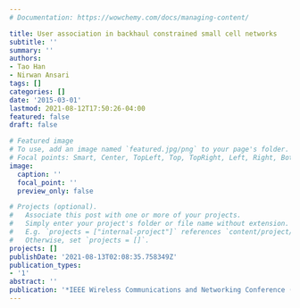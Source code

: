 ```yaml
---
# Documentation: https://wowchemy.com/docs/managing-content/

title: User association in backhaul constrained small cell networks
subtitle: ''
summary: ''
authors:
- Tao Han
- Nirwan Ansari
tags: []
categories: []
date: '2015-03-01'
lastmod: 2021-08-12T17:50:26-04:00
featured: false
draft: false

# Featured image
# To use, add an image named `featured.jpg/png` to your page's folder.
# Focal points: Smart, Center, TopLeft, Top, TopRight, Left, Right, BottomLeft, Bottom, BottomRight.
image:
  caption: ''
  focal_point: ''
  preview_only: false

# Projects (optional).
#   Associate this post with one or more of your projects.
#   Simply enter your project's folder or file name without extension.
#   E.g. `projects = ["internal-project"]` references `content/project/deep-learning/index.md`.
#   Otherwise, set `projects = []`.
projects: []
publishDate: '2021-08-13T02:08:35.758349Z'
publication_types:
- '1'
abstract: ''
publication: '*IEEE Wireless Communications and Networking Conference (WCNC)*'
---
```

